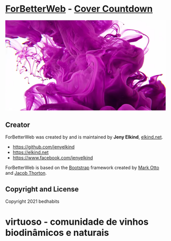 # [ForBetterWeb](http://forbetterweb.com/) - [Cover Countdown](http://forbetterweb.com/htmlandbootstrap/cover-countdown-one-page-websites-html-bootstrap/)

<!-- <img src="https://raw.githubusercontent.com/elkindnet/forbetterweb-cover-countdown/gh-pages/img/screenshot.jpg"> -->
<img src="img/cover.jpg">


## Creator

ForBetterWeb was created by and is maintained by **Jeny Elkind**, [elkind.net](http://elkind.net/).

* https://github.com/jenyelkind
* https://elkind.net
* https://www.facebook.com/jenyelkind

ForBetterWeb is based on the [Bootstrap](http://getbootstrap.com/) framework created by [Mark Otto](https://twitter.com/mdo) and [Jacob Thorton](https://twitter.com/fat).

## Copyright and License

Copyright 2021 bedhabits
# virtuoso - comunidade de vinhos biodinâmicos e naturais
